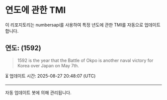 
# 연도에 관한 TMI

이 리포지토리는 numbersapi를 사용하여 특정 년도에 관한 TMI를 자동으로 업데이트합니다.

## 연도: (1592)
> 1592 is the year that the Battle of Okpo is another naval victory for Korea over Japan on May 7th.

⏳ 업데이트 시간: 2025-08-27 20:48:07 (UTC)

---
자동 업데이트 봇에 의해 관리됩니다.
